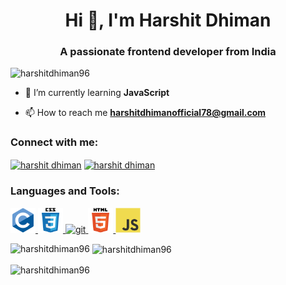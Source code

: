 <h1 align="center">Hi 👋, I'm Harshit Dhiman</h1>
<h3 align="center">A passionate frontend developer from India</h3

<p align="left"> <img src="https://komarev.com/ghpvc/?username=harshitdhiman96&label=Profile%20views&color=0e75b6&style=flat" alt="harshitdhiman96" /> </p>

- 🌱 I’m currently learning **JavaScript**

- 📫 How to reach me **harshitdhimanofficial78@gmail.com**

<h3 align="left">Connect with me:</h3>
<p align="left">
<a href="https://linkedin.com/in/harshit dhiman" target="blank"><img align="center" src="https://raw.githubusercontent.com/rahuldkjain/github-profile-readme-generator/master/src/images/icons/Social/linked-in-alt.svg" alt="harshit dhiman" height="30" width="40" /></a>
<a href="https://instagram.com/harshit dhiman" target="blank"><img align="center" src="https://raw.githubusercontent.com/rahuldkjain/github-profile-readme-generator/master/src/images/icons/Social/instagram.svg" alt="harshit dhiman" height="30" width="40" /></a>
</p>

<h3 align="left">Languages and Tools:</h3>
<p align="left"> <a href="https://www.cprogramming.com/" target="_blank" rel="noreferrer"> <img src="https://raw.githubusercontent.com/devicons/devicon/master/icons/c/c-original.svg" alt="c" width="40" height="40"/> </a> <a href="https://www.w3schools.com/css/" target="_blank" rel="noreferrer"> <img src="https://raw.githubusercontent.com/devicons/devicon/master/icons/css3/css3-original-wordmark.svg" alt="css3" width="40" height="40"/> </a> <a href="https://git-scm.com/" target="_blank" rel="noreferrer"> <img src="https://www.vectorlogo.zone/logos/git-scm/git-scm-icon.svg" alt="git" width="40" height="40"/> </a> <a href="https://www.w3.org/html/" target="_blank" rel="noreferrer"> <img src="https://raw.githubusercontent.com/devicons/devicon/master/icons/html5/html5-original-wordmark.svg" alt="html5" width="40" height="40"/> </a> <a href="https://developer.mozilla.org/en-US/docs/Web/JavaScript" target="_blank" rel="noreferrer"> <img src="https://raw.githubusercontent.com/devicons/devicon/master/icons/javascript/javascript-original.svg" alt="javascript" width="40" height="40"/> </a> </p>

<p><img align="left" src="https://github-readme-stats.vercel.app/api/top-langs?username=harshitdhiman96&show_icons=true&locale=en&layout=compact" alt="harshitdhiman96" /></p>

<p>&nbsp;<img align="center" src="https://github-readme-stats.vercel.app/api?username=harshitdhiman96&show_icons=true&locale=en" alt="harshitdhiman96" /></p>

<p><img align="center" src="https://github-readme-streak-stats.herokuapp.com/?user=harshitdhiman96&" alt="harshitdhiman96" /></p>

